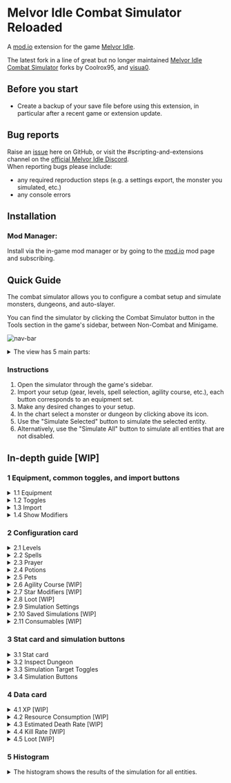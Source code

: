 # Melvor Idle Combat Simulator Reloaded

A [mod.io](https://mod.io/g/melvoridle/m/combat-simulator-reloaded) extension for the game [Melvor Idle](http://www.melvoridle.com/).

The latest fork in a line of great but no longer maintained [Melvor Idle Combat Simulator](https://github.com/coolrox95/Melvor-Idle-Combat-Simulator) forks by Coolrox95, and [visua0](https://github.com/visua0/Melvor-Idle-Combat-Simulator-Reloaded).

## Before you start
- Create a backup of your save file before using this extension, in particular after a recent game or extension update.

## Bug reports
Raise an [issue](/../../issues) here on GitHub, or visit the #scripting-and-extensions channel on the [official Melvor Idle Discord](https://discord.gg/melvoridle).  
When reporting bugs please include:
- any required reproduction steps (e.g. a settings export, the monster you simulated, etc.)
- any console errors

## Installation
### Mod Manager:
Install via the in-game mod manager or by going to the [mod.io](https://mod.io/g/melvoridle/m/combat-simulator-reloaded) mod page and subscribing.

## Quick Guide
The combat simulator allows you to configure a combat setup and simulate monsters, dungeons, and auto-slayer.

You can find the simulator by clicking the Combat Simulator button in the Tools section in the game's sidebar, between Non-Combat and Minigame.

![nav-bar](Media/nav-bar.png)

<details>
<summary>The view has 5 main parts:</summary>

1. equipment, common toggles, and import buttons
2. configuration card with 11 different tabs, such as levels, agility course, spells, etc.
3. out-of-combat stats overview, and simulation buttons
4. data card for the currently selected monster or dungeon
5. histogram for the selected metric

![dark-mode](Media/dark-mode.png)
</details>

### Instructions
1. Open the simulator through the game's sidebar.
2. Import your setup (gear, levels, spell selection, agility course, etc.), each button corresponds to an equipment set.
3. Make any desired changes to your setup.
4. In the chart select a monster or dungeon by clicking above its icon.
5. Use the "Simulate Selected" button to simulate the selected entity.
6. Alternatively, use the "Simulate All" button to simulate all entities that are not disabled.

## In-depth guide [WIP]
### 1 Equipment, common toggles, and import buttons
<details>
  <summary>1.1 Equipment</summary>

 - To change equipment click on the slot you want to change and select the desired equipment from the popup menu.
</details>
<details>
  <summary>1.2 Toggles</summary>

 - Enable or disable summoning synergy by clicking the synergy icon.
 - Use the Combat Style dropdown menu to change the style for the selected weapon.
 - To change food click on the food icon and select the desired food from the popup menu.
 - Select the Auto Eat tier from the dropdown.
 - If "95% Cooking Pool" is enabled, the cooking pool bonus is applied to all food healing.
 - If "99 Cooking Mastery" is enabled, the cooking mastery bonus is applied to all *cooked* food healing.
 - If "Manual Eating" is enabled, the simulator will manually eat when player HP is dangerously low (consuming food and resetting attack timers).
 - If "Slayer Task" is enabled, any on-task bonuses are applied to the simulations, and dungeons can not be simulated. If "Slayer Task" is disabled, auto slayer tiers can not be simulated.
 - Select the Game Mode in the dropdown.
</details>
<details>
  <summary>1.3 Import</summary>

 - Click on the numbered buttons to import the corresponding equipment set from the game.
 - Player levels, spells, prayers, potions, pets, etc. will also be imported.
</details>
<details>
  <summary>1.4 Show Modifiers</summary>

 - Shows an overview of all the net modifiers that are configured in the simulator. This includes modifiers from gear, agility obstacles, astrology stars, etc.
 - Note that some bonuses are not modifiers.
</details>

### 2 Configuration card
<details>
  <summary>2.1 Levels</summary>

 - Levels may be set to 'virtual' values above 99, these will not provide benefits to your stats but they will factor into the calculation of pet chances.
</details>
<details>
  <summary>2.2 Spells</summary>

 - Select a spell, a curse, an aurora, or an ancient magick spell for which you meet the level and gear requirements.
 - Spells are disabled when requirements are no longer met.
 - If no normal or ancient spell is selected with a magic weapon equipped, air strike is selected.
</details>
<details>
  <summary>2.3 Prayer</summary>

 - Select up to 2 prayers that you meet the level requirements for.
 - Prayers are disabled when level requirement is no longer met.
</details>
<details>
  <summary>2.4 Potions</summary>

 - Use the Potion Tier dropdown to change the tier
 - Click on the potion icons to select the type
</details>
<details>
  <summary>2.5 Pets</summary>

 - Enable or disable pets that affect combat.
</details>
<details>
  <summary>2.6 Agility Course [WIP]</summary>

</details>
<details>
  <summary>2.7 Star Modifiers [WIP]</summary>
</details>
<details>
  <summary>2.8 Loot [WIP]</summary>

</details>
<details>
  <summary>2.9 Simulation Settings</summary>

 - The simulation of a monster will end if the maximum number of ticks (default 1k \* 1k = 1M) is exceeded, or when the desired number of trials have been simulated.
   - **"\# Trials"** is the number of fights that are simulated for each monster. Default is 1000.
   - **"Max tick/trial"** is the maximum number of ticks per trial. The ticks are pooled over all trials for a monster. Default is 1000, this corresponds with 20s fights.
 - If **"Heal After Death"** is enabled, food will be consumed after a player death to bring the player back to full health. If it is disabled, the next fight will begin with the default health (20%). Enabled by default.
 - If **"Has Runes"** is disabled, the simulator will assume that the player has no runes, and no spells will be cast. Enabled by default.
 - **Settings Export** creates a JSON string with the current setup in the sim and copies it to your clipboard. If the clipboard is not available, a modal containing the JSON is opened instead.
 - With **Settings Import** you can paste a settings export JSON string in the text box, and import it to the sim with the button.
 - **Data Export** creates a JSON string with the current simulation results, and copies it to your clipboard. If the clipboard is not available, a modal containing the JSON is opened instead.
   - If **Dungeon Monsters** is enabled, all monsters in a dungeon will be included in the data export JSON.
   - If **Non-Simulated** is enabled, entities that were not simulated will be included in the data export JSON.
 ![simulation-options](Media/simulation-options.png)
 </details>
<details>
  <summary>2.10 Saved Simulations [WIP]</summary>

Allows you to save and load simulations. By default this is disabled.
</details>
<details>
  <summary>2.11 Consumables [WIP]</summary>

</details>

### 3 Stat card and simulation buttons
<details>
  <summary>3.1 Stat card</summary>

The stat card shows combat stats out of combat, i.e. before the combat triangle or (de)buffs are applied.
</details>
<details>
  <summary>3.2 Inspect Dungeon</summary>

"Inspect Dungeon" allows you to view the simulation results for individual monsters inside the selected dungeon.
</details>
<details>
  <summary>3.3 Simulation Target Toggles</summary>

"Toggle Monsters" (resp. "Dungeons", "Auto Slayer") enables or disables all monsters (resp. dungeons, auto slayer). Disabled entities will not be simulated.
</details>
<details>
  <summary>3.4 Simulation Buttons</summary>

 - "Simulate All" runs the simulator for all enabled entities. Some simulations may still be skipped if the entry requirements are not met.
 - "Simulate Selected" runs the simulator only for the currently selected entity, i.e. it simulates one monster, one dungeon, or one auto slayer tier.
 - The button can be pressed again to cancel a simulation early. Simulations of monsters that were already sent to the web workers will still be completed.
</details>
 
### 4 Data card
<details>
  <summary>4.1 XP [WIP]</summary>

</details>
<details>
  <summary>4.2 Resource Consumption [WIP]</summary>

</details>
<details>
  <summary>4.3 Estimated Death Rate [WIP]</summary>

</details>
<details>
  <summary>4.4 Kill Rate [WIP]</summary>

</details>
<details>
  <summary>4.5 Loot [WIP]</summary>

</details>

### 5 Histogram
<details>
<summary>The histogram shows the results of the simulation for all entities.</summary>

 - Select the desired metric from the dropdown. Default is combat XP.
 - Select the desired time unit from the dropdown. Default is 1 hour. This time unit is also used in the data card.
 - Toggle the simulation of individual monsters or dungeons by clicking on their image below the plot or toggle groups with the "Toggle \<Entity\>" buttons in the stat card.
 - Disabling an entry will also remove its bar from the plot and adjust the data display scaling based on the remaining bars.
 - Select a bar to view detailed information about that monster, dungeon, or auto slayer tier.
 - "Inspect Dungeon" in the stat card shows the simulation results for individual monsters inside a dungeon.
 - Colours are a gradient between blue (0% estimated death rate) to red (100% estimated death rate).
 - The highest scoring entity for the selected metric is highlighted in yellow (with a similar gradient based on death rate).
</details>
